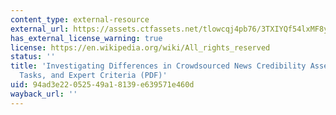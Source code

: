```yaml
---
content_type: external-resource
external_url: https://assets.ctfassets.net/tlowcqj4pb76/3TXIYQf54lxMF8ylLqyPuE/ad0222fd424eac7d1764a404a68f9212/Investigating_Differences_in_Crowdsourced_News_Credibility_Assessment_Raters_Tasks_and_Expert_Criteria.pdf
has_external_license_warning: true
license: https://en.wikipedia.org/wiki/All_rights_reserved
status: ''
title: 'Investigating Differences in Crowdsourced News Credibility Assessment: Raters,
  Tasks, and Expert Criteria (PDF)'
uid: 94ad3e22-0525-49a1-8139-e639571e460d
wayback_url: ''
---
```

